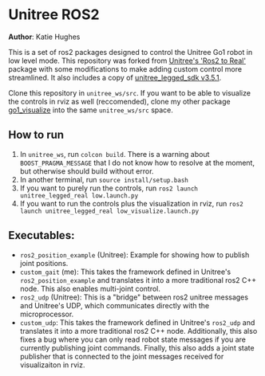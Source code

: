 # Unitree ROS2

**Author**: Katie Hughes

This is a set of ros2 packages designed to control the Unitree Go1 robot in low level mode. This repository was forked from 
[Unitree's 'Ros2 to Real'](https://github.com/unitreerobotics/unitree_ros2_to_real) package with some modifications to make adding custom control more streamlined. It also includes a copy of [unitree_legged_sdk v3.5.1](https://github.com/unitreerobotics/unitree_legged_sdk/releases/tag/v3.5.1).

Clone this repository in `unitree_ws/src`. If you want to be able to visualize the controls
in rviz as well (reccomended), clone my other package [go1_visualize](https://github.com/katie-hughes/go1_description)
into the same `unitree_ws/src` space.

## How to run
1. In `unitree_ws`, run `colcon build`. There is a warning about `BOOST_PRAGMA_MESSAGE` that I do not know how to resolve at the moment, but otherwise should build without error.
2. In another terminal, run `source install/setup.bash`
3. If you want to purely run the controls, run `ros2 launch unitree_legged_real low.launch.py`
4. If you want to run the controls plus the visualization in rviz, run `ros2 launch unitree_legged_real low_visualize.launch.py`

## Executables:
* `ros2_position_example` (Unitree): Example for showing how to publish joint positions.
* `custom_gait` (me): This takes the framework defined in Unitree's `ros2_position_example` and translates it into a more traditional ros2 C++ node. This also enables multi-joint control.
* `ros2_udp` (Unitree): This is a "bridge" between ros2 unitree messages and Unitree's UDP, which communicates directly with the microprocessor.
* `custom_udp`: This takes the framework defined in Unitree's `ros2_udp` and translates it into a more traditional ros2 C++ node. Additionally, this also fixes a bug where you can only read robot state messages if you are currently publishing joint commands. Finally, this also adds a joint state publisher that is connected to the joint messages received for visualizaiton in rviz.

